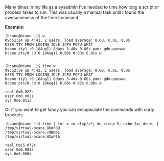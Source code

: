 
Many times in my life as a sysadmin I've needed to time how long a script or process takes to run. This was usually a manual task until I found the awesomeness of the time command.

**Example:**

    [bcane@bcane ~]$ w  
    09:51:24 up 4:41, 2 users, load average: 0.00, 0.01, 0.05  
    USER TTY FROM LOGIN@ IDLE JCPU PCPU WHAT  
    bcane tty1 :0 18Aug11 8days 3.40s 0.06s pam: gdm-passwo  
    bcane pts/0 :0.0 18Aug11 0.00s 0.03s 0.01s w


    [bcane@bcane ~]$ time w  
    09:52:58 up 4:42, 2 users, load average: 0.00, 0.01, 0.05  
    USER TTY FROM LOGIN@ IDLE JCPU PCPU WHAT  
    bcane tty1 :0 18Aug11 8days 3.46s 0.06s pam: gdm-passwo  
    bcane pts/0 :0.0 18Aug11 0.00s 0.02s 0.00s w  
      
    real 0m0.022s 
    user 0m0.002s 
    sys 0m0.011s

Or if you want to get fancy you can encapsulate the commands with curly brackets.

    [bcane@bcane ~]$ time { for x in /tmp/v*; do sleep 5; echo $x; done; }  
    /tmp/virtual-bcane.Bkon89  
    /tmp/virtual-bcane.v9Bm6L  
    /tmp/virtual-bcane.WXwFtb  
      
    real 0m15.072s  
    user 0m0.001s  
    sys 0m0.006s  
